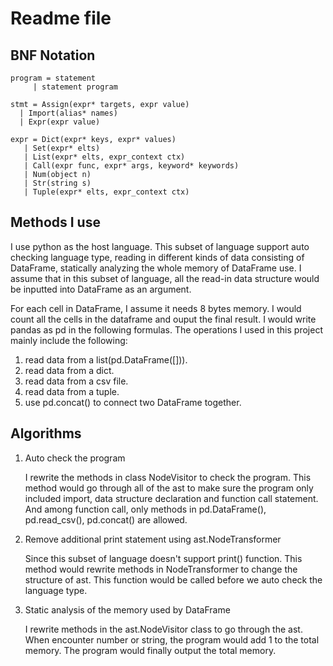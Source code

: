 # Readme file

## BNF Notation


    program = statement
         | statement program
         
    stmt = Assign(expr* targets, expr value)
      | Import(alias* names)
      | Expr(expr value)

    expr = Dict(expr* keys, expr* values)
       | Set(expr* elts)
       | List(expr* elts, expr_context ctx)
       | Call(expr func, expr* args, keyword* keywords)
       | Num(object n)
       | Str(string s)
       | Tuple(expr* elts, expr_context ctx)
       
## Methods I use
   I use python as the host language. This subset of language support 
auto checking language type, reading in different kinds of data consisting of DataFrame, 
statically analyzing the whole memory of DataFrame use. I assume that in this subset of language, 
all the read-in data structure would be inputted into DataFrame as an argument.

   For each cell in DataFrame, I assume it needs 8 bytes memory. 
I would count all the cells in the dataframe and ouput the final result.
I would write pandas as pd in the following formulas.
The operations I used in this project mainly include the following:
1. read data from a list(pd.DataFrame([])).
2. read data from a dict.
3. read data from a csv file.
4. read data from a tuple.
5. use pd.concat() to connect two DataFrame together.

## Algorithms
1. Auto check the program

    I rewrite the methods in class NodeVisitor to check the program. 
    This method would go through all of the ast to make sure the program only included import, data structure declaration and function call statement.
    And among function call, only methods in pd.DataFrame(), pd.read_csv(), pd.concat() are allowed.
2. Remove additional print statement using ast.NodeTransformer

    Since this subset of language doesn't support print() function. 
This method would rewrite methods in NodeTransformer to change the structure of ast. 
This function would be called before we auto check the language type.

3. Static analysis of the memory used by DataFrame
    
    I rewrite methods in the ast.NodeVisitor class to go through the ast. 
    When encounter number or string, the program would add 1 to the total memory.
    The program would finally output the total memory.
